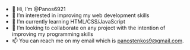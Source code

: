 - 👋 Hi, I’m @Panos6921
- 👀 I’m interested in improving my web development skills
- 🌱 I’m currently learning HTML/CSS/JavaScript 
- 💞️ I’m looking to collaborate on any project with the intention of improving my programming skills
- 📫 You can reach me on my email which is panostenkos9@gmail.com.

<!---
Panos6921/Panos6921 is a ✨ special ✨ repository because its `README.md` (this file) appears on your GitHub profile.
You can click the Preview link to take a look at your changes.
--->
